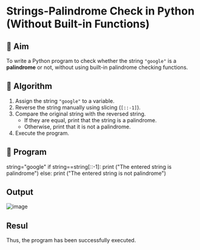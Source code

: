 # Strings-Palindrome Check in Python (Without Built-in Functions)

## 🎯 Aim
To write a Python program to check whether the string `"google"` is a **palindrome** or not, without using built-in palindrome checking functions.

## 🧠 Algorithm
1. Assign the string `"google"` to a variable.
2. Reverse the string manually using slicing (`[::-1]`).
3. Compare the original string with the reversed string.
   - If they are equal, print that the string is a palindrome.
   - Otherwise, print that it is not a palindrome.
4. Execute the program.

## 🧾 Program

string="google"
if string==string[::-1]:
print ("The entered string is palindrome") else:
print ("The entered string is not palindrome")

## Output
![image](https://github.com/user-attachments/assets/fc344c60-6fda-4e6a-ade4-12aee4fea339)

## Resul
Thus, the program has been successfully executed.
